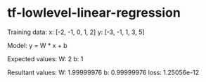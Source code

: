 # tf-lowlevel-linear-regression
Training data:
x: [-2, -1, 0, 1, 2]
y: [-3, -1, 1, 3, 5]

Model:
y = W * x + b

Expected values:
W: 2
b: 1

Resultant values:
W: 1.99999976
b: 0.99999976
loss: 1.25056e-12
